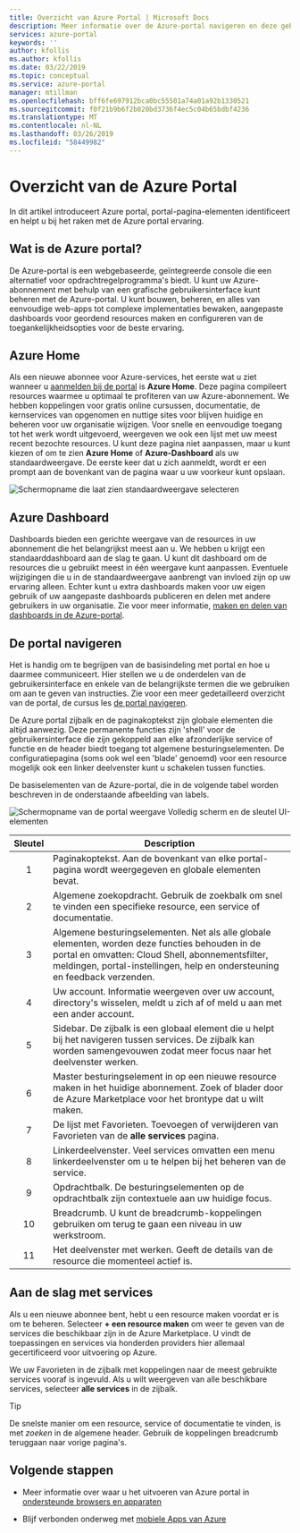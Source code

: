```yaml
---
title: Overzicht van Azure Portal | Microsoft Docs
description: Meer informatie over de Azure-portal navigeren en deze gebruiken om services te beheren
services: azure-portal
keywords: ''
author: kfollis
ms.author: kfollis
ms.date: 03/22/2019
ms.topic: conceptual
ms.service: azure-portal
manager: mtillman
ms.openlocfilehash: bff6fe697912bca0bc55501a74a01a92b1330521
ms.sourcegitcommit: f0f21b9b6f2b820bd3736f4ec5c04b65bdbf4236
ms.translationtype: MT
ms.contentlocale: nl-NL
ms.lasthandoff: 03/26/2019
ms.locfileid: "58449982"
---
```

# <a name="azure-portal-overview"></a>Overzicht van de Azure Portal

In dit artikel introduceert Azure portal, portal-pagina-elementen identificeert en helpt u bij het raken met de Azure portal ervaring.

## <a name="what-is-the-azure-portal"></a>Wat is de Azure portal?

De Azure-portal is een webgebaseerde, geïntegreerde console die een alternatief voor opdrachtregelprogramma's biedt. U kunt uw Azure-abonnement met behulp van een grafische gebruikersinterface kunt beheren met de Azure-portal. U kunt bouwen, beheren, en alles van eenvoudige web-apps tot complexe implementaties bewaken, aangepaste dashboards voor geordend resources maken en configureren van de toegankelijkheidsopties voor de beste ervaring.

## <a name="azure-home"></a>Azure Home

Als een nieuwe abonnee voor Azure-services, het eerste wat u ziet wanneer u [aanmelden bij de portal](https://portal.azure.com) is **Azure Home**. Deze pagina compileert resources waarmee u optimaal te profiteren van uw Azure-abonnement. We hebben koppelingen voor gratis online cursussen, documentatie, de kernservices van opgenomen en nuttige sites voor blijven huidige en beheren voor uw organisatie wijzigen. Voor snelle en eenvoudige toegang tot het werk wordt uitgevoerd, weergeven we ook een lijst met uw meest recent bezochte resources. U kunt deze pagina niet aanpassen, maar u kunt kiezen of om te zien **Azure Home** of **Azure-Dashboard** als uw standaardweergave. De eerste keer dat u zich aanmeldt, wordt er een prompt aan de bovenkant van de pagina waar u uw voorkeur kunt opslaan.

![Schermopname die laat zien standaardweergave selecteren](./media/azure-portal-overview/azure-portal-default-view.png)

## <a name="azure-dashboard"></a>Azure Dashboard

Dashboards bieden een gerichte weergave van de resources in uw abonnement die het belangrijkst meest aan u. We hebben u krijgt een standaarddashboard aan de slag te gaan. U kunt dit dashboard om de resources die u gebruikt meest in één weergave kunt aanpassen. Eventuele wijzigingen die u in de standaardweergave aanbrengt van invloed zijn op uw ervaring alleen. Echter kunt u extra dashboards maken voor uw eigen gebruik of uw aangepaste dashboards publiceren en delen met andere gebruikers in uw organisatie. Zie voor meer informatie, [maken en delen van dashboards in de Azure-portal](../azure-portal/azure-portal-dashboards.md).

## <a name="getting-around-the-portal"></a>De portal navigeren

Het is handig om te begrijpen van de basisindeling met portal en hoe u daarmee communiceert. Hier stellen we u de onderdelen van de gebruikersinterface en enkele van de belangrijkste termen die we gebruiken om aan te geven van instructies. Zie voor een meer gedetailleerd overzicht van de portal, de cursus les [de portal navigeren](https://docs.microsoft.com/learn/modules/tour-azure-portal/3-navigate-the-portal).

De Azure portal zijbalk en de paginakoptekst zijn globale elementen die altijd aanwezig. Deze permanente functies zijn 'shell' voor de gebruikersinterface die zijn gekoppeld aan elke afzonderlijke service of functie en de header biedt toegang tot algemene besturingselementen. De configuratiepagina (soms ook wel een 'blade' genoemd) voor een resource mogelijk ook een linker deelvenster kunt u schakelen tussen functies.

De basiselementen van de Azure-portal, die in de volgende tabel worden beschreven in de onderstaande afbeelding van labels.

![Schermopname van de portal weergave Volledig scherm en de sleutel UI-elementen](./media/azure-portal-overview/azure-portal-fullscreen-map.png)

|Sleutel|Description
|:---:|---|
|1|Paginakoptekst. Aan de bovenkant van elke portal-pagina wordt weergegeven en globale elementen bevat.|
|2| Algemene zoekopdracht. Gebruik de zoekbalk om snel te vinden een specifieke resource, een service of documentatie.|
|3|Algemene besturingselementen. Net als alle globale elementen, worden deze functies behouden in de portal en omvatten: Cloud Shell, abonnementsfilter, meldingen, portal-instellingen, help en ondersteuning en feedback verzenden.|
|4|Uw account. Informatie weergeven over uw account, directory's wisselen, meldt u zich af of meld u aan met een ander account.|
|5|Sidebar. De zijbalk is een globaal element die u helpt bij het navigeren tussen services. De zijbalk kan worden samengevouwen zodat meer focus naar het deelvenster werken.|
|6|Master besturingselement in op een nieuwe resource maken in het huidige abonnement. Zoek of blader door de Azure Marketplace voor het brontype dat u wilt maken.|
|7|De lijst met Favorieten. Toevoegen of verwijderen van Favorieten van de **alle services** pagina.|
|8|Linkerdeelvenster. Veel services omvatten een menu linkerdeelvenster om u te helpen bij het beheren van de service.|
|9|Opdrachtbalk. De besturingselementen op de opdrachtbalk zijn contextuele aan uw huidige focus.|
|10|Breadcrumb. U kunt de breadcrumb-koppelingen gebruiken om terug te gaan een niveau in uw werkstroom.|
|11|Het deelvenster met werken.  Geeft de details van de resource die momenteel actief is.|

## <a name="get-started-with-services"></a>Aan de slag met services

Als u een nieuwe abonnee bent, hebt u een resource maken voordat er is om te beheren. Selecteer **+ een resource maken** om weer te geven van de services die beschikbaar zijn in de Azure Marketplace. U vindt de toepassingen en services via honderden providers hier allemaal gecertificeerd voor uitvoering op Azure.

We uw Favorieten in de zijbalk met koppelingen naar de meest gebruikte services vooraf is ingevuld.  Als u wilt weergeven van alle beschikbare services, selecteer **alle services** in de zijbalk.

> [!TIP]
> De snelste manier om een resource, service of documentatie te vinden, is met *zoeken* in de algemene header. Gebruik de koppelingen breadcrumb teruggaan naar vorige pagina's.
>
>

## <a name="next-steps"></a>Volgende stappen

* Meer informatie over waar u het uitvoeren van Azure portal in [ondersteunde browsers en apparaten](../azure-portal/azure-portal-supported-browsers-devices.md)

* Blijf verbonden onderweg met [mobiele Apps van Azure](https://azure.microsoft.com/features/azure-portal/mobile-app/)
